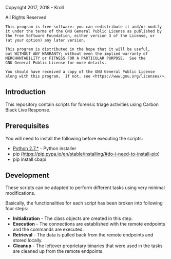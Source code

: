 Copyright 2017, 2018 - Kroll

All Rights Reserved

    This program is free software: you can redistribute it and/or modify
    it under the terms of the GNU General Public License as published by
    the Free Software Foundation, either version 3 of the License, or
    (at your option) any later version.

    This program is distributed in the hope that it will be useful,
    but WITHOUT ANY WARRANTY; without even the implied warranty of
    MERCHANTABILITY or FITNESS FOR A PARTICULAR PURPOSE.  See the
    GNU General Public License for more details.

    You should have received a copy of the GNU General Public License
    along with this program.  If not, see <https://www.gnu.org/licenses/>.

## Introduction

This repository contain scripts for forensic triage activities using Carbon Black Live Response. 

## Prerequisites

You will need to install the following before executing the scripts:

* [Python 2.7.*](https://www.python.org/downloads/) - Python installer
* pip (https://pip.pypa.io/en/stable/installing/#do-i-need-to-install-pip)
* pip install cbapi

## Development

These scripts can be adapted to perform different tasks using very minimal modifications.

Basically, the functionalities for each script has been broken into following four steps:

* **Initialization** - The class objects are created in this step.
* **Execution** - The connections are established with the remote endpoints and the commands are executed.
* **Retrieval** - The data is pulled back from the remote endpoints and stored locally.
* **Cleanup** - The leftover proprietary binaries that were used in the tasks are cleaned up from the remote endpoints.
